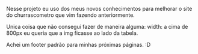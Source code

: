 Nesse projeto eu uso dos meus novos conhecimentos para melhorar o site do churrascometro que vim fazendo anteriormente.

Unica coisa que não consegui fazer de maneira alguma: width: a cima de 800px eu queria que a img ficasse ao lado da tabela.

Achei um footer padrão para minhas próximas páginas. :D